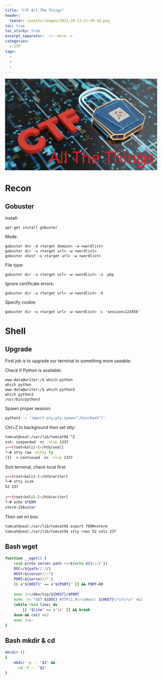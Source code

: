 ```yaml
---
title: "CTF All The Things"
header:
  teaser: /assets/images/2021-10-13-21-39-10.png
toc: true
toc_sticky: true
excerpt_separator:  <!--more-->
categories:
  - CTF
tags:
  - 
  - 
  - 
---
```


![ctf](/assets/images/2021-10-13-21-39-10.png)

# Recon

## Gobuster

Install:

```text
apt-get install gobuster
```

Mode:

```text
gobuster dns -d <target domain> -w <wordlist>
gobuster dir -u <target url> -w <wordlist>
gobuster vhost -u <target url> -w <wordlist>
```

File type:

```text
gobuster dir -u <target url> -w <wordlist> -x .php
```

Ignore certificate errors:

```text
gobuster dir -u <target url> -w <wordlist> -k
```

Specify cookie:

```text
gobuster dir -u <target url> -w <wordlist> -c 'session=123456'
```

# Shell

## Upgrade

First job is to upgrade our terminal to something more useable:

Check if Python is available:

```text
www-data@writer:/$ which python
which python
www-data@writer:/$ which python3
which python3
/usr/bin/python3
```

Spawn proper session:

```sh
python3 -c 'import pty;pty.spawn("/bin/bash")'
```

Ctrl+Z to background then set stty:

```sh
tomcat@seal:/var/lib/tomcat9$ ^Z
zsh: suspended  nc -nlvp 1337
┌──(root💀kali)-[~/htb/seal]
└─# stty raw -echo; fg
[1]  + continued  nc -nlvp 1337
```

Sort terminal, check local first:

```sh
┌──(root💀kali)-[~/htb/writer]
└─# stty size          
52 237

┌──(root💀kali)-[~/htb/writer]
└─# echo $TERM                                                            
xterm-256color
```

Then set on box:

```sh
tomcat@seal:/var/lib/tomcat9$ export TERM=xterm
tomcat@seal:/var/lib/tomcat9$ stty rows 52 cols 237
```

## Bash wget

```sh
function __wget() {
    read proto server path <<<$(echo ${1//// })
    DOC=/${path// //}
    HOST=${server//:*}
    PORT=${server//*:}
    [[ x"${HOST}" == x"${PORT}" ]] && PORT=80
 
    exec 3<>/dev/tcp/${HOST}/$PORT
    echo -en "GET ${DOC} HTTP/1.0\r\nHost: ${HOST}\r\n\r\n" >&3
    (while read line; do
        [[ "$line" == $'\r' ]] && break
    done && cat) <&3
    exec 3>&-
}
```

## Bash mkdir & cd

```sh
mkcdir ()
{
    mkdir -p -- "$1" &&
      cd -P -- "$1"
}
```
